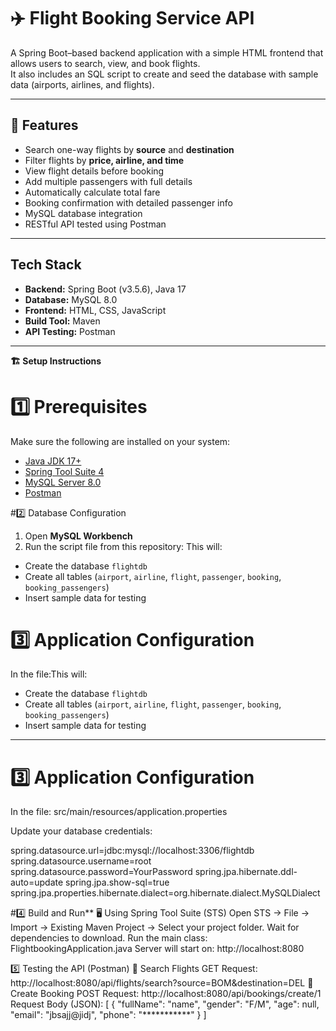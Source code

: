 # ✈️ Flight Booking Service API

A Spring Boot–based backend application with a simple HTML frontend that allows users to search, view, and book flights.  
It also includes an SQL script to create and seed the database with sample data (airports, airlines, and flights).

---

## 🧩 Features
- Search one-way flights by **source** and **destination**
- Filter flights by **price, airline, and time**
- View flight details before booking
- Add multiple passengers with full details
- Automatically calculate total fare
- Booking confirmation with detailed passenger info
- MySQL database integration
- RESTful API tested using Postman

---

##  Tech Stack
- **Backend:** Spring Boot (v3.5.6), Java 17  
- **Database:** MySQL 8.0  
- **Frontend:** HTML, CSS, JavaScript  
- **Build Tool:** Maven  
- **API Testing:** Postman  

---

**🏗️ Setup Instructions**

# 1️⃣ Prerequisites
Make sure the following are installed on your system:
- [Java JDK 17+](https://www.oracle.com/java/technologies/javase-jdk17-downloads.html)
- [Spring Tool Suite 4](https://spring.io/tools)
- [MySQL Server 8.0](https://dev.mysql.com/downloads/installer/)
- [Postman](https://www.postman.com/downloads/)



#2️⃣ Database Configuration

1. Open **MySQL Workbench**
2. Run the script file from this repository:
    This will:
- Create the database `flightdb`
- Create all tables (`airport`, `airline`, `flight`, `passenger`, `booking`, `booking_passengers`)
- Insert sample data for testing


# 3️⃣ Application Configuration

In the file:This will:
- Create the database `flightdb`
- Create all tables (`airport`, `airline`, `flight`, `passenger`, `booking`, `booking_passengers`)
- Insert sample data for testing

---

# 3️⃣ Application Configuration

In the file:  src/main/resources/application.properties

Update your database credentials:

spring.datasource.url=jdbc:mysql://localhost:3306/flightdb
spring.datasource.username=root
spring.datasource.password=YourPassword
spring.jpa.hibernate.ddl-auto=update
spring.jpa.show-sql=true
spring.jpa.properties.hibernate.dialect=org.hibernate.dialect.MySQLDialect

#4️⃣ Build and Run**
🖥️ Using Spring Tool Suite (STS)
Open STS → File → Import → Existing Maven Project → Select your project folder.
Wait for dependencies to download.
Run the main class: FlightbookingApplication.java
Server will start on: http://localhost:8080

5️⃣ Testing the API (Postman)
🔹 Search Flights
  GET Request:  http://localhost:8080/api/flights/search?source=BOM&destination=DEL
🔹 Create Booking
  POST Request: http://localhost:8080/api/bookings/create/1
Request Body (JSON):
            [
            {
              "fullName": "name",
              "gender": "F/M",
              "age": null,
              "email": "jbsajj@jidj",
              "phone": "***********"
            }
          ]





